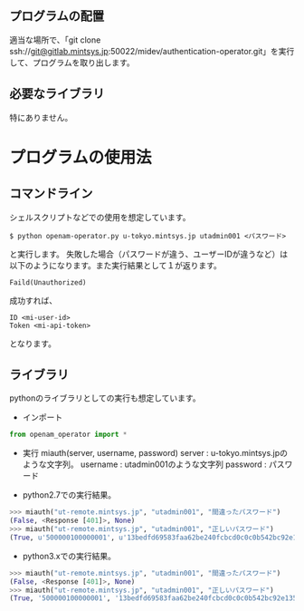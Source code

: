 ## プログラムの配置
適当な場所で、「git clone ssh://git@gitlab.mintsys.jp:50022/midev/authentication-operator.git」を実行して、プログラムを取り出します。

## 必要なライブラリ
特にありません。

# プログラムの使用法

## コマンドライン
シェルスクリプトなどでの使用を想定しています。

```
$ python openam-operator.py u-tokyo.mintsys.jp utadmin001 <パスワード>
```
と実行します。
失敗した場合（パスワードが違う、ユーザーIDが違うなど）は以下のようになります。また実行結果として１が返ります。
```
Faild(Unauthorized)
```
成功すれば、
```
ID <mi-user-id>
Token <mi-api-token>
```
となります。

## ライブラリ
pythonのライブラリとしての実行も想定しています。

* インポート
```python
from openam_operator import *
```

* 実行
miauth(server, username, password)
server : u-tokyo.mintsys.jpのような文字列。
username : utadmin001のような文字列
password : パスワード

* python2.7での実行結果。

```python
>>> miauth("ut-remote.mintsys.jp", "utadmin001", "間違ったパスワード")
(False, <Response [401]>, None)
>>> miauth("ut-remote.mintsys.jp", "utadmin001", "正しいパスワード")
(True, u'500000100000001', u'13bedfd69583faa62be240fcbcd0c0c0b542bc92e1352070f150f8a309f441ed')
```
* python3.xでの実行結果。

```python
>>> miauth("ut-remote.mintsys.jp", "utadmin001", "間違ったパスワード")
(False, <Response [401]>, None)
>>> miauth("ut-remote.mintsys.jp", "utadmin001", "正しいパスワード")
(True, '500000100000001', '13bedfd69583faa62be240fcbcd0c0c0b542bc92e1352070f150f8a309f441ed')
```

